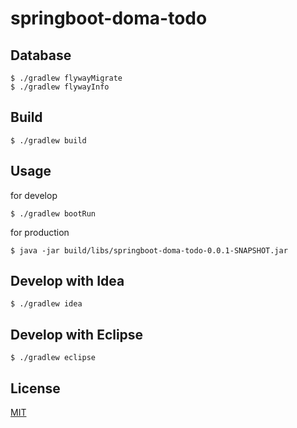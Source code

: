# springboot-doma-todo

## Database
```
$ ./gradlew flywayMigrate
$ ./gradlew flywayInfo
```

## Build
```
$ ./gradlew build
```

## Usage
for develop
```
$ ./gradlew bootRun
```

for production
```
$ java -jar build/libs/springboot-doma-todo-0.0.1-SNAPSHOT.jar
```

## Develop with Idea
```
$ ./gradlew idea
```

## Develop with Eclipse
```
$ ./gradlew eclipse
```

## License
[MIT](LICENSE)
